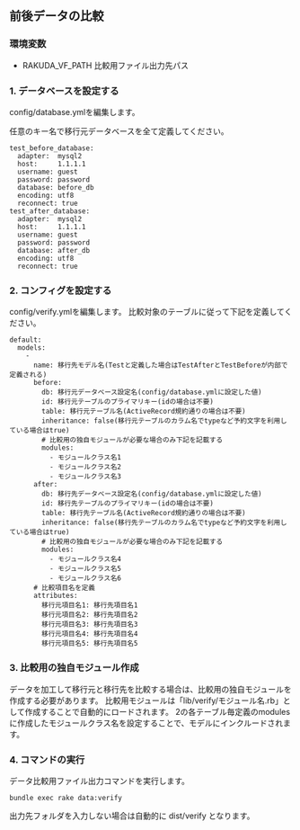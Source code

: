 ## 前後データの比較 ##

### 環境変数 ###
  - RAKUDA_VF_PATH 比較用ファイル出力先パス

### 1. データベースを設定する ###

config/database.ymlを編集します。

任意のキー名で移行元データベースを全て定義してください。

```
test_before_database:
  adapter:  mysql2
  host:     1.1.1.1
  username: guest
  password: password
  database: before_db
  encoding: utf8
  reconnect: true
test_after_database:
  adapter:  mysql2
  host:     1.1.1.1
  username: guest
  password: password
  database: after_db
  encoding: utf8
  reconnect: true
```

### 2. コンフィグを設定する ###

config/verify.ymlを編集します。
比較対象のテーブルに従って下記を定義してください。

```
default:
  models:
    -
      name: 移行先モデル名(Testと定義した場合はTestAfterとTestBeforeが内部で定義される)
      before:
        db: 移行元データベース設定名(config/database.ymlに設定した値)
        id: 移行元テーブルのプライマリキー(idの場合は不要)
        table: 移行元テーブル名(ActiveRecord規約通りの場合は不要)
        inheritance: false(移行元テーブルのカラム名でtypeなど予約文字を利用している場合はtrue)
        # 比較用の独自モジュールが必要な場合のみ下記を記載する
        modules:
          - モジュールクラス名1
          - モジュールクラス名2
          - モジュールクラス名3
      after:
        db: 移行先データベース設定名(config/database.ymlに設定した値)
        id: 移行先テーブルのプライマリキー(idの場合は不要)
        table: 移行先テーブル名(ActiveRecord規約通りの場合は不要)
        inheritance: false(移行先テーブルのカラム名でtypeなど予約文字を利用している場合はtrue)
        # 比較用の独自モジュールが必要な場合のみ下記を記載する
        modules:
          - モジュールクラス名4
          - モジュールクラス名5
          - モジュールクラス名6
      # 比較項目名を定義
      attributes:
        移行元項目名1: 移行先項目名1
        移行元項目名2: 移行先項目名2
        移行元項目名3: 移行先項目名3
        移行元項目名4: 移行先項目名4
        移行元項目名5: 移行先項目名5
```

### 3. 比較用の独自モジュール作成 ###

データを加工して移行元と移行先を比較する場合は、比較用の独自モジュールを作成する必要があります。
比較用モジュールは「lib/verify/モジュール名.rb」として作成することで自動的にロードされます。
2の各テーブル毎定義のmodulesに作成したモジュールクラス名を設定することで、モデルにインクルードされます。

### 4. コマンドの実行 ###

データ比較用ファイル出力コマンドを実行します。

```
bundle exec rake data:verify
```

出力先フォルダを入力しない場合は自動的に dist/verify となります。

